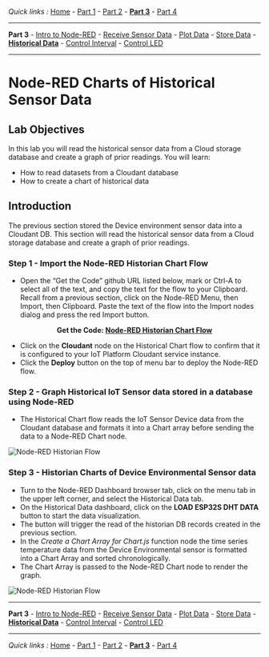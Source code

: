 *Quick links :*
[Home](/README.md) - [Part 1](../part1/README.md) - [Part 2](../part2/README.md) - [**Part 3**](../part3/README.md) - [Part 4](../part4/README.md)
***
**Part 3** - [Intro to Node-RED](NODERED.md) - [Receive Sensor Data](DHTDATA.md) - [Plot Data](DASHBOARD.md) - [Store Data](CLOUDANT.md) - [**Historical Data**](HISTORY.md) - [Control Interval](INTERVAL.md) - [Control LED](LED.md)
***

# Node-RED Charts of Historical Sensor Data

## Lab Objectives

In this lab you will read the historical sensor data from a Cloud storage database and create a graph of prior readings.  You will learn:

- How to read datasets from a Cloudant database
- How to create a chart of historical data

## Introduction

The previous section stored the Device environment sensor data into a Cloudant DB.  This section will read the historical sensor data from a Cloud storage database and create a graph of prior readings.

### Step 1 - Import the Node-RED Historian Chart Flow

- Open the “Get the Code” github URL listed below, mark or Ctrl-A to select all of the text, and copy the text for the flow to your Clipboard. Recall from a previous section, click on the Node-RED Menu, then Import, then Clipboard. Paste the text of the flow into the Import nodes dialog and press the red Import button.

<p align="center">
  <strong>Get the Code: <a href="flows/NRD-DHTSensorData-HistorianChart.json">Node-RED Historian Chart Flow</strong></a>
</p>

- Click on the **Cloudant** node on the Historical Chart flow to confirm that it is configured to your IoT Platform Cloudant service instance.
- Click the **Deploy** button on the top of menu bar to deploy the Node-RED flow.

### Step 2 - Graph Historical IoT Sensor data stored in a database using Node-RED

- The Historical Chart flow reads the IoT Sensor Device data from the Cloudant database and formats it into a Chart array before sending the data to a Node-RED Chart node.

![Node-RED Historian Flow](screenshots/NRD-ESP8266-DHT-TempHistorian-flow.png)

### Step 3 - Historian Charts of Device Environmental Sensor data

- Turn to the Node-RED Dashboard browser tab, click on the menu tab in the upper left corner, and select the Historical Data tab.
- On the Historical Data dashboard, click on the **LOAD ESP32S DHT DATA** button to start the data visualization.
- The button will trigger the read of the historian DB records created in the previous section.
- In the *Create a Chart Array for Chart.js* function node the time series temperature data from the Device Environmental sensor is formatted into a Chart Array and sorted chronologically.
- The Chart Array is passed to the Node-RED Chart node to render the graph.

![Node-RED Historian Flow](screenshots/NRD-ESP8266-DHT-TempHistorian-Chart.png)

***
**Part 3** - [Intro to Node-RED](NODERED.md) - [Receive Sensor Data](DHTDATA.md) - [Plot Data](DASHBOARD.md) - [Store Data](CLOUDANT.md) - [**Historical Data**](HISTORY.md) - [Control Interval](INTERVAL.md) - [Control LED](LED.md)
***
*Quick links :*
[Home](/README.md) - [Part 1](../part1/README.md) - [Part 2](../part2/README.md) - [**Part 3**](../part3/README.md) - [Part 4](../part4/README.md)
